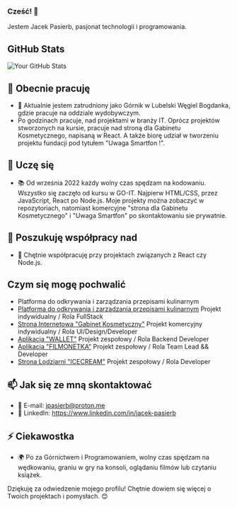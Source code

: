 ### Cześć! 👋

Jestem Jacek Pasierb, pasjonat technologii i programowania.
## GitHub Stats
![Your GitHub Stats](https://github-readme-stats.vercel.app/api?username=JacekPasierb&show_icons=true&theme=radical)

## 🚀 Obecnie pracuję

- 💼 Aktualnie jestem zatrudniony jako Górnik w Lubelski Węgiel Bogdanka, gdzie pracuje na oddziale wydobywczym.
- Po godzinach pracuje, nad projektami w branży IT. Oprócz projektów stworzonych na kursie, pracuje nad stroną dla Gabinetu Kosmetycznego,
  napisaną w React. A także biorę udział w tworzeniu projektu fundacji pod tytułem "Uwaga Smartfon !".

## 🌱 Uczę się

- 📚 Od września 2022 każdy wolny czas spędzam na kodowaniu. Wszystko się zaczęło od kursu w GO-IT.
  Najpierw HTML/CSS, przez JavaScript, React po Node.js. Moje projekty można zobaczyć w repozytoriach,
  natomiast komercyjne "strona dla Gabinetu Kosmetycznego" i "Uwaga Smartfon" po skontaktowaniu sie prywatnie. 

## 👯 Poszukuję współpracy nad

- 🤝 Chętnie współpracuję przy projektach związanych z React czy Node.js. 

## Czym się mogę pochwalić
- Platforma do odkrywania i zarządzania przepisami kulinarnym
- [Platforma do odkrywania i zarządzania przepisami kulinarnym](https://benevolent-peony-a173a3.netlify.app/) 
  Projekt indywidualny / Rola FullStack
- [Strona Internetowa "Gabinet Kosmetyczny"](https://pokręcona.pl) 
  Projekt komercyjny indywidualny / Rola UI/Design/Developer
- [Aplikacja "WALLET"](https://codeholics-wallet-app.netlify.app/register)
  Projekt zespołowy / Rola Backend Developer
- [Aplikacja "FILMONETKA"](https://jacekpasierb.github.io/filmonetka/)
  Projekt zespołowy / Rola Team Lead && Developer
- [Strona Lodziarni "ICECREAM"](https://joanna-jasinska.github.io/goit-page-template-2022-12-13/)
  Projekt zespołowy / Rola Developer
  
## 📫 Jak się ze mną skontaktować

- 📧 E-mail: jpasierb@proton.me
- 💼 LinkedIn: https://www.linkedin.com/in/jacek-pasierb

## ⚡ Ciekawostka

- 🌍 Po za Górnictwem i Programowaniem, wolny czas spędzam na wędkowaniu, graniu w gry na konsoli, oglądaniu filmów lub czytaniu książek.

Dziękuję za odwiedzenie mojego profilu! Chętnie dowiem się więcej o Twoich projektach i pomysłach. 😊
